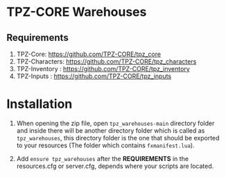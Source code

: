 # TPZ-CORE Warehouses

## Requirements

1. TPZ-Core: https://github.com/TPZ-CORE/tpz_core
2. TPZ-Characters: https://github.com/TPZ-CORE/tpz_characters
3. TPZ-Inventory : https://github.com/TPZ-CORE/tpz_inventory
4. TPZ-Inputs : https://github.com/TPZ-CORE/tpz_inputs
   
# Installation

1. When opening the zip file, open `tpz_warehouses-main` directory folder and inside there will be another directory folder which is called as `tpz_warehouses`, this directory folder is the one that should be exported to your resources (The folder which contains `fxmanifest.lua`).

2. Add `ensure tpz_warehouses` after the **REQUIREMENTS** in the resources.cfg or server.cfg, depends where your scripts are located.
